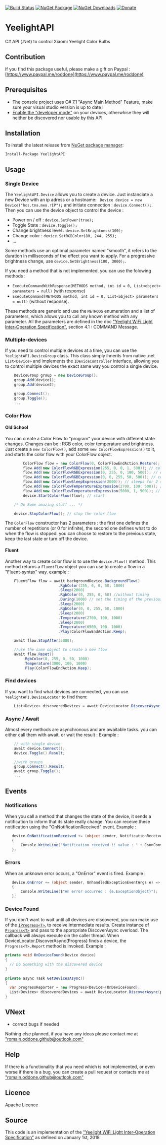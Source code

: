[![Build Status](https://romainoddone.visualstudio.com/Github%20Builds/_apis/build/status/YeelightAPI?branchName=master)](https://romainoddone.visualstudio.com/Github%20Builds/_build/latest?definitionId=7&branchName=master)
[![NuGet Package](https://img.shields.io/nuget/v/YeelightAPI.svg)](https://www.nuget.org/packages/YeelightAPI/)
[![NuGet Downloads](https://img.shields.io/nuget/dt/YeelightAPI.svg)](https://www.nuget.org/packages/YeelightAPI/)
[![Donate](https://img.shields.io/badge/%24-donate-ff00ff.svg)](https://www.paypal.me/roddone)

# YeelightAPI
C# API (.Net) to control Xiaomi Yeelight Color Bulbs

## Contribution
If you find this package useful, please make a gift on Paypal : [https://www.paypal.me/roddone](https://www.paypal.me/roddone)

## Prerequisites
* The console project uses C# 7.1 "Async Main Method" Feature, make sure your visual studio version is up to date !
* [Enable the "developer mode"](https://www.yeelight.com/en_US/developer) on your devices, otherwhise they will neither be discovered nor usable by this API

## Installation
To install the latest release from [NuGet package manager](https://www.nuget.org/packages/YeelightAPI/):

    Install-Package YeelightAPI

## Usage
### Single Device
The `YeelightAPI.Device` allows you to create a device. Just instanciate a new Device with an ip adress or a hostname: ` Device device = new Device("hos.tna.meo.rIP");` and initiate connection : `device.Connect();`.
Then you can use the device object to control the device : 
* Power on / off : `device.SetPower(true);`
* Toggle State : `device.Toggle();`
* Change brightness level : `device.SetBrightness(100);`
* Change color : `device.SetRGBColor(80, 244, 255);`
* ...

Some methods use an optional parameter named "smooth", it refers to the duration in milliseconds of the effect you want to apply. For a progressive brightness change, use `device.SetBrightness(100, 3000);`.

If you need a method that is not implemented, you can use the folowing methods :
* `ExecuteCommandWithResponse(METHODS method, int id = 0, List<object> parameters = null)` (with response) 
* `ExecuteCommand(METHODS method, int id = 0, List<object> parameters = null)` (without response).

These methods are generic and use the `METHODS` enumeration and a list of parameters, which allows you to call any known method with any parameter.
All the parameters are defined in the doc ["Yeelight WiFi Light Inter-Operation Specification"](http://www.yeelight.com/download/Yeelight_Inter-Operation_Spec.pdf "Link to Yeelight WiFi Light Inter-Operation Specification"), section 4.1 : COMMAND Message.

### Multiple-devices
If you need to control multiple devices at a time, you can use the `YeelightAPI.DeviceGroup` class. 
This class simply ihnerits from native .net `List<Device>` and implements the `IDeviceController` interface, allowing you to control multiple devices the exact same way you control a single device.
```csharp
	DeviceGroup group = new DeviceGroup();
	group.Add(device1);
	group.Add(device2);

	group.Connect();
	group.Toggle();
	...
```

### Color Flow
#### Old School
You can create a Color Flow to "program" your device with different state changes. Changes can be : RGB color, color temperature and brightness.
Just create a `new ColorFlow()`, add some `new ColorFlowExpression()` to it, and starts the color flow with your ColorFlow object.
```csharp
    	ColorFlow flow = new ColorFlow(0, ColorFlowEndAction.Restore);
    	flow.Add(new ColorFlowRGBExpression(255, 0, 0, 1, 500)); // color : red / brightness : 1% / duration : 500
    	flow.Add(new ColorFlowRGBExpression(0, 255, 0, 100, 500)); // color : green / brightness : 100% / duration : 500
    	flow.Add(new ColorFlowRGBExpression(0, 0, 255, 50, 500)); // color : blue / brightness : 50% / duration : 500
    	flow.Add(new ColorFlowSleepExpression(2000)); // sleeps for 2 seconds
    	flow.Add(new ColorFlowTemperatureExpression(2700, 100, 500)); // color temperature : 2700k / brightness : 100 / duration : 500
    	flow.Add(new ColorFlowTemperatureExpression(5000, 1, 500)); // color temperature : 5000k / brightness : 100 / duration : 500
    	device.StartColorFlow(flow); // start

	/* Do Some amazing stuff ... */

	device.StopColorFlow(); // stop the color flow
```

The `ColorFlow` constructor has 2 parameters : the first one defines the number of repetitions (or 0 for infinite), the second one defines what to do when the flow is stopped. you can choose to restore to the previous state, keep the last state or turn off the device.

#### Fluent
Another way to create color flow is to use the `device.Flow()` method. This method returns a `FluentFLow` object you can use to create a flow in a "Fluent-syntax" way.
example : 
```csharp
	FluentFlow flow = await backgroundDevice.BackgroundFlow()
                        .RgbColor(255, 0, 0, 50, 1000)
                        .Sleep(2000)
                        .RgbColor(0, 255, 0, 50) //without timing
                        .During(1000) // set the timing of the previous instruction
                        .Sleep(2000)
                        .RgbColor(0, 0, 255, 50, 1000)
                        .Sleep(2000)
                        .Temperature(2700, 100, 1000)
                        .Sleep(2000)
                        .Temperature(6500, 100, 1000)
                        .Play(ColorFlowEndAction.Keep);

	await flow.StopAfter(5000);

	//use the same object to create a new flow
	await flow.Reset()
		.RgbColor(0, 255, 0, 50, 1000)
		.Temperature(3000, 100, 1000)
		.Play(ColorFlowEndAction.Keep);
```

### Find devices
If you want to find what devices are connected, you can use `YeelightAPI.DeviceLocator` to find them: 
```csharp
	List<Device> discoveredDevices = await DeviceLocator.DiscoverAsync();
```

### Async / Await
Almost every methods are asynchronous and are awaitable tasks. you can either call them with await, or wait the result : 
Example : 
```csharp
	// with single device
	await device.Connect();
	device.Toggle().Result;

	//with groups
	group.Connect().Result;
	await group.Toggle();
	...
```

## Events
### Notifications
When you call a method that changes the state of the device, it sends a notification to inform that its state really change. You can receive these notification using the "OnNotificationReceived" event.
Example : 
```csharp
   device.OnNotificationReceived += (object sender, NotificationReceivedEventArgs arg) =>
   {
       Console.WriteLine("Notification received !! value : " + JsonConvert.SerializeObject(arg.Result));
   };
```

### Errors
When an unknown error occurs, a "OnError" event is fired.
Example : 
```csharp
   device.OnError += (object sender, UnhandledExceptionEventArgs e) =>
   {
       Console.WriteLine($"An error occurred : {e.ExceptionObject}");
   };
```

### Device Found
If you don't want to wait until all devices are discovered, you can make use of the [`IProgress<T>`](https://docs.microsoft.com/en-us/dotnet/api/system.iprogress-1?view=netframework-4.7), to receive intermediate results.
Create instance of [`Progress<T>`](https://docs.microsoft.com/en-us/dotnet/api/system.progress-1?view=netframework-4.7) and pass to the appropriate DiscoverAsync overload. The callback will always execute oin the caller thread.
When DeviceLocator.DiscoverAsync(Progress<T>) finds a device, the `Progress<T>.Report` method is invoked.
Example : 
```csharp
private void OnDeviceFound(Device device) 
{
  // Do Something with the discovered device   
}
	
private	async Task GetDevicesAsync()
{
  var progressReporter = new Progress<Device>(OnDeviceFound);
  List<Devices> discoveredDevices = await DeviceLocator.DiscoverAsync(progresReporter);
}
```

## VNext
* correct bugs if needed

Nothing else planned, if you have any ideas please contact me at ["romain.oddone.github@outlook.com"](mailto:romain.oddone.github@outlook.com) 

## Help
If there is a functionality that you need which is not implemented, or even worse if there is a bug, you can create a pull request or contacts me at ["romain.oddone.github@outlook.com"](mailto:romain.oddone.github@outlook.com)

## Licence

Apache Licence

## Source
This code is an implementation of the ["Yeelight WiFi Light Inter-Operation Specification"](http://www.yeelight.com/download/Yeelight_Inter-Operation_Spec.pdf "Link to Yeelight WiFi Light Inter-Operation Specification") as defined on January 1st, 2018
